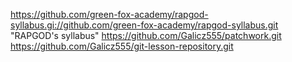 https://github.com/green-fox-academy/rapgod-syllabus.gi://github.com/green-fox-academy/rapgod-syllabus.git "RAPGOD's syllabus"
https://github.com/Galicz555/patchwork.git
https://github.com/Galicz555/git-lesson-repository.git
